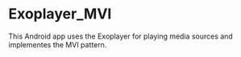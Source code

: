 # Exoplayer_MVI
This Android app uses the Exoplayer for playing media sources and implementes the MVI pattern.

